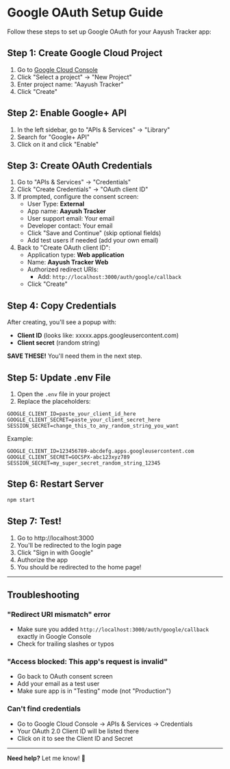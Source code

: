 # Google OAuth Setup Guide

Follow these steps to set up Google OAuth for your Aayush Tracker app:

## Step 1: Create Google Cloud Project

1. Go to [Google Cloud Console](https://console.cloud.google.com/)
2. Click "Select a project" → "New Project"
3. Enter project name: "Aayush Tracker"
4. Click "Create"

## Step 2: Enable Google+ API

1. In the left sidebar, go to "APIs & Services" → "Library"
2. Search for "Google+ API"
3. Click on it and click "Enable"

## Step 3: Create OAuth Credentials

1. Go to "APIs & Services" → "Credentials"
2. Click "Create Credentials" → "OAuth client ID"
3. If prompted, configure the consent screen:
   - User Type: **External**
   - App name: **Aayush Tracker**
   - User support email: Your email
   - Developer contact: Your email
   - Click "Save and Continue" (skip optional fields)
   - Add test users if needed (add your own email)
4. Back to "Create OAuth client ID":
   - Application type: **Web application**
   - Name: **Aayush Tracker Web**
   - Authorized redirect URIs:
     - Add: `http://localhost:3000/auth/google/callback`
   - Click "Create"

## Step 4: Copy Credentials

After creating, you'll see a popup with:
- **Client ID** (looks like: xxxxx.apps.googleusercontent.com)
- **Client secret** (random string)

**SAVE THESE!** You'll need them in the next step.

## Step 5: Update .env File

1. Open the `.env` file in your project
2. Replace the placeholders:

```
GOOGLE_CLIENT_ID=paste_your_client_id_here
GOOGLE_CLIENT_SECRET=paste_your_client_secret_here
SESSION_SECRET=change_this_to_any_random_string_you_want
```

Example:
```
GOOGLE_CLIENT_ID=123456789-abcdefg.apps.googleusercontent.com
GOOGLE_CLIENT_SECRET=GOCSPX-abc123xyz789
SESSION_SECRET=my_super_secret_random_string_12345
```

## Step 6: Restart Server

```bash
npm start
```

## Step 7: Test!

1. Go to http://localhost:3000
2. You'll be redirected to the login page
3. Click "Sign in with Google"
4. Authorize the app
5. You should be redirected to the home page!

---

## Troubleshooting

### "Redirect URI mismatch" error
- Make sure you added `http://localhost:3000/auth/google/callback` exactly in Google Console
- Check for trailing slashes or typos

### "Access blocked: This app's request is invalid"
- Go back to OAuth consent screen
- Add your email as a test user
- Make sure app is in "Testing" mode (not "Production")

### Can't find credentials
- Go to Google Cloud Console → APIs & Services → Credentials
- Your OAuth 2.0 Client ID will be listed there
- Click on it to see the Client ID and Secret

---

**Need help?** Let me know! 🚀

